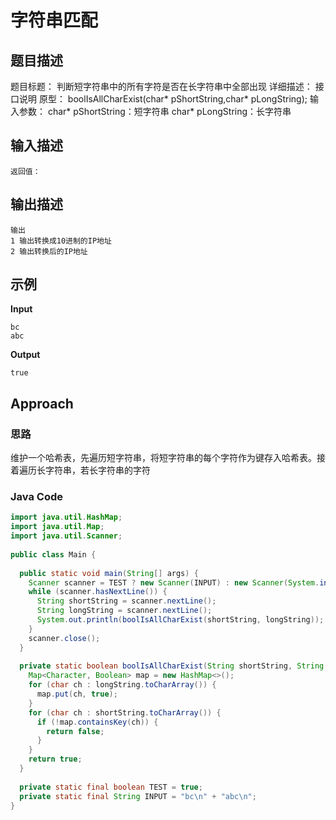 
# 字符串匹配
## 题目描述

题目标题：
判断短字符串中的所有字符是否在长字符串中全部出现
详细描述：
接口说明
原型：
boolIsAllCharExist(char* pShortString,char* pLongString);
输入参数：
char* pShortString：短字符串
char* pLongString：长字符串
## 输入描述
```
返回值：
```
##  输出描述
```
输出  
1 输出转换成10进制的IP地址  
2 输出转换后的IP地址
```
## 示例
**Input**
```
bc
abc
```
**Output**
```
true
```
## Approach
### 思路
维护一个哈希表，先遍历短字符串，将短字符串的每个字符作为键存入哈希表。接着遍历长字符串，若长字符串的字符
### Java Code
``` Java
import java.util.HashMap;  
import java.util.Map;  
import java.util.Scanner;  
  
public class Main {  
  
  public static void main(String[] args) {  
    Scanner scanner = TEST ? new Scanner(INPUT) : new Scanner(System.in);  
    while (scanner.hasNextLine()) {  
      String shortString = scanner.nextLine();  
      String longString = scanner.nextLine();  
      System.out.println(boolIsAllCharExist(shortString, longString));  
    }  
    scanner.close();  
  }  
  
  private static boolean boolIsAllCharExist(String shortString, String longString) {  
    Map<Character, Boolean> map = new HashMap<>();  
    for (char ch : longString.toCharArray()) {  
      map.put(ch, true);  
    }  
    for (char ch : shortString.toCharArray()) {  
      if (!map.containsKey(ch)) {  
        return false;  
      }  
    }  
    return true;  
  }  
  
  private static final boolean TEST = true;  
  private static final String INPUT = "bc\n" + "abc\n";  
}
```

<!--stackedit_data:
eyJoaXN0b3J5IjpbLTE2ODI5NjcxMTgsMTQxODY4MjIyMl19
-->